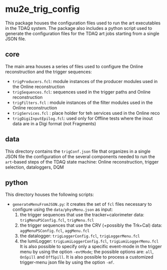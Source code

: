 # mu2e_trig_config
This package houses the configuration files used to run the art executables in the TDAQ system. The package also includes a python script used to generate the configuration files for the TDAQ art jobs starting from a single JSON file.

## core
The main area houses a series of files used to configure the Online reconstruction and the trigger sequences:
- `trigProducers.fcl`: module instances of the producer modules used in the Online reconstruction
- `trigSequences.fcl`: sequences used in the trigger paths and Online reconstruction
- `trigFilters.fcl`  : module instances of the filter modules used in the Online reconstruction
- `trigServices.fcl` : place holder for teh services used in the Online reco 
- `trigDigiInputEpilog.fcl`: used only for Offline tests where the inout data are in a Digi format (not Fragments)

## data
This directory contains the `trigConf.json` file that organizes in a single JSON file the configuration of the several components needed to run the `art`-based steps of the TDAQ state machine: Online reconstruction, trigger selection, dataloggers, DQM

## python
This directory houses the following scripts:
- `generateMenuFromJSON.py`: it creates the set of `fcl` files necessary to configure using the `data/physMenu.json` as input:
    1. the trigger sequences that use the tracker+calorimeter data: `trigMenuPSConfig.fcl`, `trigMenu.fcl`
    2. the trigger sequences that use the CRV (+possibly the Trk+Cal) data: `aggMenuPSConfig.fcl`, `aggMenu.fcl`
    3. the datalogger: `trigLoggerConfig.fcl`, `trigLoggerMenu.fcl`
    4. the lumiLogger: `trigLumiLoggerConfig.fcl`, `trigLumiLoggerMenu.fcl`
 It is also possible to specify only a specific event-mode in the trigger menu by using the option `-evtMode`; the possible options are: `all`, `OnSpill` and `OffSpill`.
 It is also possible to process a customized trigger-menu json file by using the option `-mf`. 
